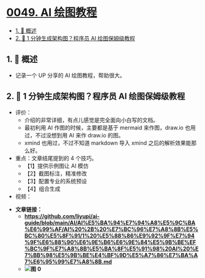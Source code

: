 # [0049. AI 绘图教程](https://github.com/Tdahuyou/TNotes.notes/tree/main/notes/0049.%20AI%20%E7%BB%98%E5%9B%BE%E6%95%99%E7%A8%8B)

<!-- region:toc -->

- [1. 📝 概述](#1--概述)
- [2. 🔗 1 分钟生成架构图？程序员 AI 绘图保姆级教程](#2--1-分钟生成架构图程序员-ai-绘图保姆级教程)

<!-- endregion:toc -->

## 1. 📝 概述

- 记录一个 UP 分享的 AI 绘图教程，帮助很大。

## 2. 🔗 1 分钟生成架构图？程序员 AI 绘图保姆级教程

- 评价：
  - 介绍的非常详细，有点儿感觉是完全面向小白写的文档。
  - 最初利用 AI 作图的时候，主要都是基于 mermaid 来作图，draw.io 也用过，不过没想到用 AI 来作 draw.io 的图。
  - xmind 也用过，不过不知道 markdown 导入 xmind 之后的解析效果能那么好。
- 重点：文章结尾提到的 4 个技巧。
  - 【1】提供示例图让 AI 模仿
  - 【2】截图标注，精准修改
  - 【3】配置专业的系统预设
  - 【4】组合生成
- 视频：

<B id="BV1DP7JzAE7k" />

- 文章链接：
  - https://github.com/liyupi/ai-guide/blob/main/AI/AI%E5%BA%94%E7%94%A8%E5%9C%BA%E6%99%AF/AI%20%2B%20%E7%BC%96%E7%A8%8B%E5%BC%80%E5%8F%91/1%20%E5%88%86%E9%92%9F%E7%94%9F%E6%88%90%E6%9E%B6%E6%9E%84%E5%9B%BE%EF%BC%9F%E7%A8%8B%E5%BA%8F%E5%91%98%20AI%20%E7%BB%98%E5%9B%BE%E4%BF%9D%E5%A7%86%E7%BA%A7%E6%95%99%E7%A8%8B.md
  - ![图 0](https://cdn.jsdelivr.net/gh/tnotesjs/imgs@main/2025-05-30-21-50-25.png)
